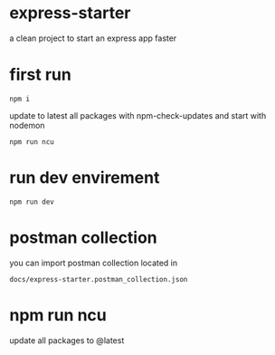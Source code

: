 # express-starter
a clean project to start an express app faster

# first run
```
npm i
```
update to latest all packages with npm-check-updates and start with nodemon

```
npm run ncu
```

# run dev envirement
```
npm run dev
```

# postman collection
you can import postman collection located in
```
docs/express-starter.postman_collection.json
```

# npm run ncu
update all packages to @latest 
